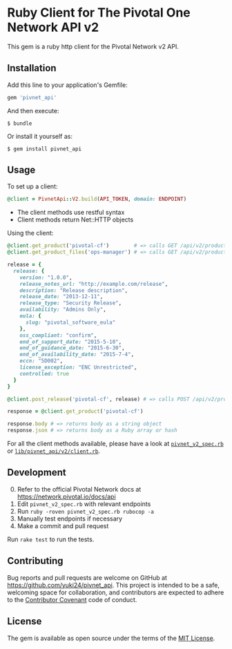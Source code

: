 # Ruby Client for The Pivotal One Network API v2

This gem is a ruby http client for the Pivotal Network v2 API.

## Installation

Add this line to your application's Gemfile:

```ruby
gem 'pivnet_api'
```

And then execute:

    $ bundle

Or install it yourself as:

    $ gem install pivnet_api

## Usage

To set up a client:

```ruby
@client = PivnetApi::V2.build(API_TOKEN, domain: ENDPOINT)
```

 * The client methods use restful syntax
 * Client methods return Net::HTTP objects

Using the client:

```ruby
@client.get_product('pivotal-cf')        # => calls GET /api/v2/products/pivotal-cf
@client.get_product_files('ops-manager') # => calls GET /api/v2/products/ops-manager/product_files

release = {
  release: {
    version: "1.0.0",
    release_notes_url: "http://example.com/release",
    description: "Release description",
    release_date: "2013-12-11",
    release_type: "Security Release",
    availability: "Admins Only",
    eula: {
      slug: "pivotal_software_eula"
    },
    oss_compliant: "confirm",
    end_of_support_date: "2015-5-10",
    end_of_guidance_date: "2015-6-30",
    end_of_availability_date: "2015-7-4",
    eccn: "5D002",
    license_exception: "ENC Unrestricted",
    controlled: true
  }
}

@client.post_release('pivotal-cf', release) # => calls POST /api/v2/products/pivotal-cf/releases

response = @client.get_product('pivotal-cf')

response.body # => returns body as a string object
response.json # => returns body as a Ruby array or hash
```

For all the client methods available, please have a look at [`pivnet_v2_spec.rb`](https://github.com/yuki24/pivnet_api/blob/master/pivnet_v2_spec.rb) or [`lib/pivnet_api/v2/client.rb`](https://github.com/yuki24/pivnet_api/blob/master/lib/pivnet_api/v2/client.rb).

## Development

0. Refer to the official Pivotal Network docs at https://network.pivotal.io/docs/api
1. Edit `pivnet_v2_spec.rb` with relevant endpoints
2. Run `ruby -roven pivnet_v2_spec.rb rubocop -a`
3. Manually test endpoints if necessary
4. Make a commit and pull request

Run `rake test` to run the tests.

## Contributing

Bug reports and pull requests are welcome on GitHub at https://github.com/yuki24/pivnet_api. This project is intended to be a safe, welcoming space for collaboration, and contributors are expected to adhere to the [Contributor Covenant](http://contributor-covenant.org) code of conduct.


## License

The gem is available as open source under the terms of the [MIT License](http://opensource.org/licenses/MIT).

